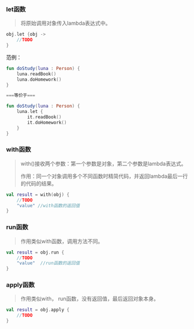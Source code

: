 ### let函数

> 将原始调用对象传入lambda表达式中。

```kotlin
obj.let {obj ->
    //TODO
}
```

范例：

```kotlin
fun doStudy(luna : Person) {
    luna.readBook()
    luna.doHomework()
}

===等价于===

fun doStudy(luna : Person) {
    luna.let {
        it.readBook()
        it.doHomework()
    }
}
```

### with函数

> with()接收两个参数：第一个参数是对象，第二个参数是lambda表达式。
>
> 作用：同一个对象调用多个不同函数时精简代码，并返回lambda最后一行的代码的结果。

```kotlin
val result = with(obj) {
    //TODO
    "value" //with函数的返回值
}
```

### run函数

> 作用类似with函数，调用方法不同。

```kotlin
val result = obj.run {
    //TODO
    "value"  //run函数的返回值
}
```

### apply函数

> 作用类似with， run函数，没有返回值，最后返回对象本身。

```kotlin
val result = obj.apply {
    //TODO
}
```


